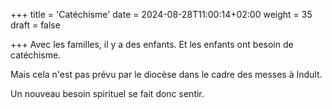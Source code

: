 +++
title = 'Catéchisme'
date = 2024-08-28T11:00:14+02:00
weight = 35
draft = false

+++
Avec les familles, il y a des enfants. Et les enfants ont besoin de catéchisme.

Mais cela n'est pas prévu par le diocèse dans le cadre des messes à Indult.

Un nouveau besoin spirituel se fait donc sentir.

